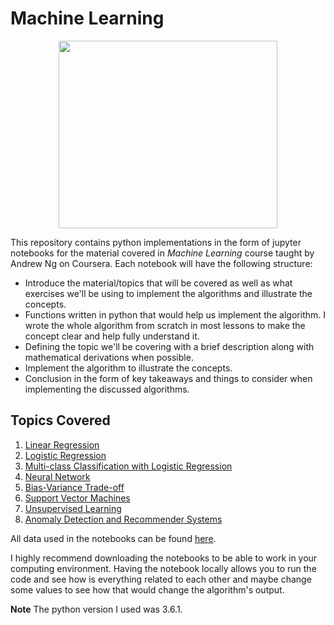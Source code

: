# Machine Learning
<p align="center">
<img src = "./images/ml_image.png" style = "height:300px; width:350px"><br>
</p>

This repository contains python implementations in the form of jupyter notebooks for the material covered in *Machine Learning* course taught by Andrew Ng on Coursera. Each notebook will have the following structure:

* Introduce the material/topics that will be covered as well as what exercises we'll be using to implement the algorithms and illustrate the concepts.
* Functions written in python that would help us implement the algorithm. I wrote the whole algorithm from scratch in most lessons to make the concept clear and help fully understand it.
* Defining the topic we'll be covering with a brief description along with mathematical derivations when possible.
* Implement the algorithm to illustrate the concepts.
* Conclusion in the form of key takeaways and things to consider when implementing the discussed algorithms.

## Topics Covered

1. [Linear Regression](https://nbviewer.jupyter.org/github/ImadDabbura/Machine-Learning/blob/master/notebooks/Linear-Regression.ipynb)
2. [Logistic Regression](https://nbviewer.jupyter.org/github/ImadDabbura/Machine-Learning/blob/master/notebooks/Logistic-Regression.ipynb)
3. [Multi-class Classification with Logistic Regression](https://nbviewer.jupyter.org/github/ImadDabbura/Machine-Learning/blob/master/notebooks/Multi-class-Classification-with-Logistic-Regression.ipynb)
4. [Neural Network](https://nbviewer.jupyter.org/github/ImadDabbura/Machine-Learning/blob/master/notebooks/Neural-Network.ipynb)
5. [Bias-Variance Trade-off](https://nbviewer.jupyter.org/github/ImadDabbura/Machine-Learning/blob/master/notebooks/Bias-Variance-Trade-off.ipynb)
6. [Support Vector Machines](https://nbviewer.jupyter.org/github/ImadDabbura/Machine-Learning/blob/master/notebooks/Support-Vector-Machines.ipynb)
7. [Unsupervised Learning](https://nbviewer.jupyter.org/github/ImadDabbura/Machine-Learning/blob/master/notebooks/Unsupervised-Learning.ipynb)
8. [Anomaly Detection and Recommender Systems](https://nbviewer.jupyter.org/github/ImadDabbura/Machine-Learning/blob/master/notebooks/Anomaly-Detection_Recommender-Systems.ipynb)

All data used in the notebooks can be found [here](data/).

I highly recommend downloading the notebooks to be able to work in your computing environment. Having the notebook locally allows you to run the code and see how is everything related to each other and maybe change some values to see how that would change the algorithm's output.

**Note** The python version I used was 3.6.1.